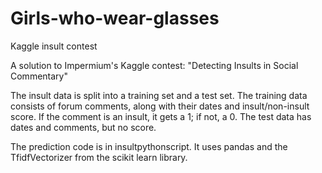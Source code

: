 Girls-who-wear-glasses
======================

Kaggle insult contest

A solution to Impermium's Kaggle contest: "Detecting Insults in Social Commentary"

The insult data is split into a training set and a test set. The training data consists of forum comments, along with their dates and insult/non-insult score.
If the comment is an insult, it gets a 1; if not, a 0. The test data has dates and comments, but no score. 

The prediction code is in insultpythonscript. It uses pandas and the TfidfVectorizer from the scikit learn library. 
